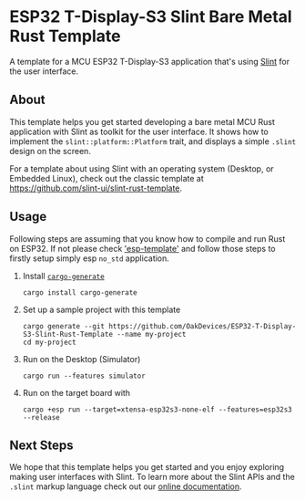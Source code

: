 # ESP32 T-Display-S3 Slint Bare Metal Rust Template

A template for a MCU ESP32 T-Display-S3 application that's using [Slint](https://slint-ui.com) for the user interface.

## About

This template helps you get started developing a bare metal MCU Rust application with Slint as toolkit for the user interface.
It shows how to implement the `slint::platform::Platform` trait, and displays a simple `.slint` design on the screen.

For a template about using Slint with an operating system (Desktop, or Embedded Linux), check out the
classic template at https://github.com/slint-ui/slint-rust-template.

## Usage

Following steps are assuming that you know how to compile and run Rust on ESP32. If not please check ['esp-template'](https://github.com/esp-rs/esp-template) and follow those steps to firstly setup simply esp `no_std` application.

1. Install [`cargo-generate`](https://github.com/cargo-generate/cargo-generate)
    ```
    cargo install cargo-generate
    ```
2. Set up a sample project with this template
    ```
    cargo generate --git https://github.com/OakDevices/ESP32-T-Display-S3-Slint-Rust-Template --name my-project
    cd my-project
    ```
3. Run on the Desktop (Simulator)
    ```
    cargo run --features simulator
    ```
4. Run on the target board with
    ```
    cargo +esp run --target=xtensa-esp32s3-none-elf --features=esp32s3 --release
    ```

## Next Steps

We hope that this template helps you get started and you enjoy exploring making user interfaces with Slint. To learn more
about the Slint APIs and the `.slint` markup language check out our [online documentation](https://slint-ui.com/docs/rust/slint/).
